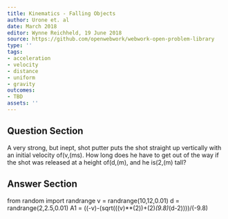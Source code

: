 ```yaml
---
title: Kinematics - Falling Objects
author: Urone et. al
date: March 2018
editor: Wynne Reichheld, 19 June 2018
source: https://github.com/openwebwork/webwork-open-problem-library
type: ''
tags:
- acceleration
- velocity
- distance
- uniform
- gravity
outcomes:
- TBD
assets: ''
---
```


## Question Section 

A very strong, but inept, shot putter puts the shot straight up vertically with an initial velocity of(v,(ms). How long does he have to get out of the way if the shot was released at a height of(d,(m), and he is(2,(m) tall?



## Answer Section

from random import randrange
v = randrange(10,12,0.01)
d = randrange(2,2.5,0.01)
A1 = ((-v)-(sqrt(((v)**(2))+(2)*(9.8)*(d-2))))/(-9.8)